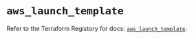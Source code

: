# `aws_launch_template`

Refer to the Terraform Registory for docs: [`aws_launch_template`](https://registry.terraform.io/providers/hashicorp/aws/4.66.1/docs/resources/launch_template).
